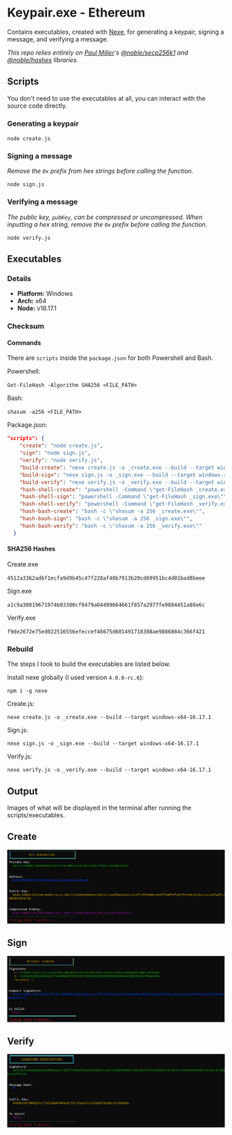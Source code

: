 # Keypair.exe - Ethereum

Contains executables, created with [Nexe](https://github.com/nexe/nexe), for generating a keypair, signing a message, and verifying a message.

_This repo relies entirely on [Paul Miller](https://github.com/paulmillr)'s [@noble/secp256k1](https://github.com/paulmillr/noble-secp256k1) and [@noble/hashes](https://github.com/paulmillr/noble-hashes) libraries._

## Scripts

You don't need to use the executables at all, you can interact with the source code directly.

### Generating a keypair

```shell
node create.js
```

### Signing a message

_Remove the `0x` prefix from hex strings before calling the function._

```shell
node sign.js
```

### Verifying a message

_The public key, `pubKey`, can be compressed or uncompressed. When inputting a hex string, remove the `0x` prefix before calling the function._

```shell
node verify.js
```

## Executables

### Details

- **Platform:** Windows
- **Arch:** x64
- **Node:** v16.17.1

### Checksum

#### Commands

There are `scripts` inside the `package.json` for both Powershell and Bash.

Powershell:

`Get-FileHash -Algorithm SHA256 <FILE_PATH>`

Bash:

`shasum -a256 <FILE_PATH>`

Package.json:

```json
"scripts": {
    "create": "node create.js",
    "sign": "node sign.js",
    "verify": "node verify.js",
    "build-create": "nexe create.js -o _create.exe --build --target windows-x64-16.17.1",
    "build-sign": "nexe sign.js -o _sign.exe --build --target windows-x64-16.17.1",
    "build-verify": "nexe verify.js -o _verify.exe --build --target windows-x64-16.17.1",
    "hash-shell-create": "powershell -Command \"get-FileHash _create.exe\"",
    "hash-shell-sign": "powershell -Command \"get-FileHash _sign.exe\"",
    "hash-shell-verify": "powershell -Command \"get-FileHash _verify.exe\"",
    "hash-bash-create": "bash -c \"shasum -a 256 _create.exe\"",
    "hash-bash-sign": "bash -c \"shasum -a 256 _sign.exe\"",
    "hash-bash-verify": "bash -c \"shasum -a 256 _verify.exe\""
  }
```

#### SHA256 Hashes

Create.exe

`4512a3362ad6f1ecfa9d9b45c47f228af40b7913b20cd69951bc4d01bad8beee`

Sign.exe

`a1c9a30819671974b03300cf9479a04499664661f857a2977fe9804451a88e6c`

Verify.exe

`f9de2672e75ed022516556efeccef46675d601491718308ae9886884c366f421`

### Rebuild

The steps I took to build the executables are listed below.

Install nexe globally (I used version `4.0.0-rc.6`):

```shell
npm i -g nexe
```

Create.js:

```shell
nexe create.js -o _create.exe --build --target windows-x64-16.17.1
```

Sign.js:

```shell
nexe sign.js -o _sign.exe --build --target windows-x64-16.17.1
```

Verify.js:

```shell
nexe verify.js -o _verify.exe --build --target windows-x64-16.17.1
```

## Output

Images of what will be displayed in the terminal after running the scripts/executables.

## Create

![image](./images/create-output.png)

## Sign

![image](./images/sign-output.png)

## Verify

![image](./images/verify-output.png)
